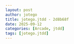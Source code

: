 ```yaml
---
layout: post
author: jotego
title: jotego.jtdd - 2d8b68f
date: 2025-09-12
categories: [Arcade, jtdd]
tags: [jotego.jtdd]
---
```


